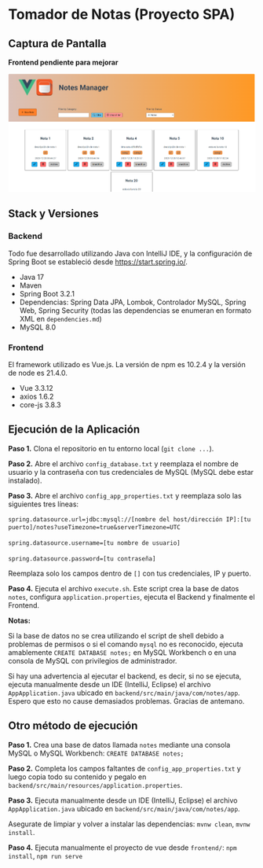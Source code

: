 # Tomador de Notas (Proyecto SPA)

## Captura de Pantalla

**Frontend pendiente para mejorar**

<img src="img.png" width=600px>

## Stack y Versiones

### Backend

Todo fue desarrollado utilizando Java con IntelliJ IDE, y la configuración de Spring Boot se estableció desde https://start.spring.io/.

- Java 17
- Maven
- Spring Boot 3.2.1
- Dependencias: Spring Data JPA, Lombok, Controlador MySQL, Spring Web, Spring Security (todas las dependencias se enumeran en formato XML en `dependencies.md`)
- MySQL 8.0

### Frontend

El framework utilizado es Vue.js. La versión de npm es 10.2.4 y la versión de node es 21.4.0.

- Vue 3.3.12
- axios 1.6.2
- core-js 3.8.3

## Ejecución de la Aplicación

**Paso 1.** Clona el repositorio en tu entorno local (`git clone ...`).

**Paso 2.** Abre el archivo `config_database.txt` y reemplaza el nombre de usuario y la contraseña con tus credenciales de MySQL (MySQL debe estar instalado).

**Paso 3.** Abre el archivo `config_app_properties.txt` y reemplaza solo las siguientes tres líneas:

```properties
spring.datasource.url=jdbc:mysql://[nombre del host/dirección IP]:[tu puerto]/notes?useTimezone=true&serverTimezone=UTC

spring.datasource.username=[tu nombre de usuario]

spring.datasource.password=[tu contraseña]
```

Reemplaza solo los campos dentro de `[]` con tus credenciales, IP y puerto.

**Paso 4.** Ejecuta el archivo `execute.sh`. Este script crea la base de datos `notes`, configura `application.properties`, ejecuta el Backend y finalmente el Frontend.

**Notas:**

Si la base de datos no se crea utilizando el script de shell debido a problemas de permisos o si el comando `mysql` no es reconocido, ejecuta amablemente `CREATE DATABASE notes;` en MySQL Workbench o en una consola de MySQL con privilegios de administrador.

Si hay una advertencia al ejecutar el backend, es decir, si no se ejecuta, ejecuta manualmente desde un IDE (IntelliJ, Eclipse) el archivo `AppApplication.java` ubicado en `backend/src/main/java/com/notes/app`.
Espero que esto no cause demasiados problemas. Gracias de antemano.

## Otro método de ejecución

**Paso 1.** Crea una base de datos llamada `notes` mediante una consola MySQL o MySQL Workbench: `CREATE DATABASE notes;`

**Paso 2.** Completa los campos faltantes de `config_app_properties.txt` y luego copia todo su contenido y pegalo en `backend/src/main/resources/application.properties`.

**Paso 3.** Ejecuta manualmente desde un IDE (IntelliJ, Eclipse) el archivo `AppApplication.java` ubicado en `backend/src/main/java/com/notes/app`.

Asegurate de limpiar y volver a instalar las dependencias: `mvnw clean`, `mvnw install`.

**Paso 4.** Ejecuta manualmente el proyecto de vue desde `frontend/`: `npm install`, `npm run serve`